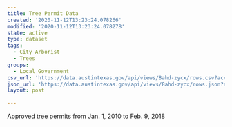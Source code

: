 ```yaml
---
title: Tree Permit Data
created: '2020-11-12T13:23:24.078266'
modified: '2020-11-12T13:23:24.078278'
state: active
type: dataset
tags:
  - City Arborist
  - Trees
groups:
  - Local Government
csv_url: 'https://data.austintexas.gov/api/views/8ahd-zycx/rows.csv?accessType=DOWNLOAD'
json_url: 'https://data.austintexas.gov/api/views/8ahd-zycx/rows.json?accessType=DOWNLOAD'
layout: post

---
```

Approved tree permits from Jan. 1, 2010 to Feb. 9, 2018

